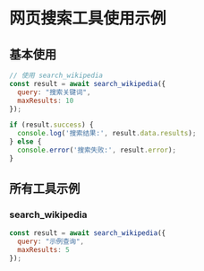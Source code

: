 # 网页搜索工具使用示例

## 基本使用

```javascript
// 使用 search_wikipedia
const result = await search_wikipedia({
  query: "搜索关键词",
  maxResults: 10
});

if (result.success) {
  console.log('搜索结果:', result.data.results);
} else {
  console.error('搜索失败:', result.error);
}
```

## 所有工具示例

### search_wikipedia

```javascript
const result = await search_wikipedia({
  query: "示例查询",
  maxResults: 5
});
```


